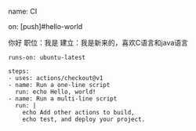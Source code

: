 name: CI

on: [push]#hello-world

你好
职位：我是
  建立：我是新来的，喜欢C语言和java语言

    runs-on: ubuntu-latest

    steps:
    - uses: actions/checkout@v1
    - name: Run a one-line script
      run: echo Hello, world!
    - name: Run a multi-line script
      run: |
        echo Add other actions to build,
        echo test, and deploy your project.
